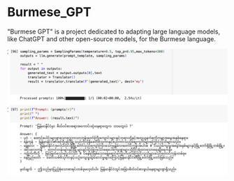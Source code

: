 # Burmese_GPT
"Burmese GPT" is a project dedicated to adapting large language models, like ChatGPT and other open-source models, for the Burmese language. 

![Alt text](burmese_llm.png)
